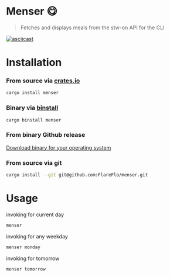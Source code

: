 # Menser 😋
> Fetches and displays meals from the stw-on API for the CLI

[![asciicast](https://asciinema.org/a/da1Hxj1je2jgkyThf42HSFdXm.svg)](https://asciinema.org/a/da1Hxj1je2jgkyThf42HSFdXm)

# Installation

### From source via [crates.io](https://crates.io/crates/menser)
```sh
cargo install menser
```

### Binary via [binstall](https://github.com/cargo-bins/cargo-binstall)
```sh
cargo binstall menser
```

### From binary Github release
[Download binary for your operating system](https://github.com/FlareFlo/menser/releases)

### From source via git
```sh
cargo install --git git@github.com:FlareFlo/menser.git
```


# Usage

invoking for current day
```sh
menser
```

invoking for any weekday
```sh
menser monday
```

invoking for tomorrow
```sh
menser tomorrow
```
